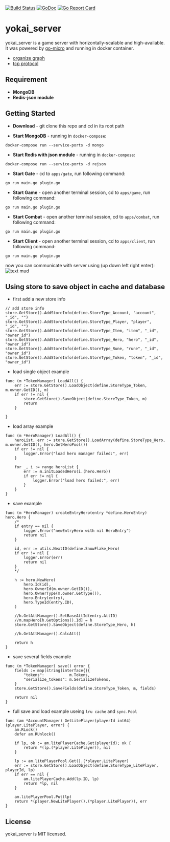 [![Build Status](https://travis-ci.com/yokaiio/yokai_server.svg?branch=master)](https://travis-ci.com/yokaiio/yokai_server)
[![GoDoc](https://godoc.org/github.com/yokaiio/yokai_server?status.svg)](https://godoc.org/github.com/yokaiio/yokai_server)
[![Go Report Card](https://goreportcard.com/badge/github.com/yokaiio/yokai_server)](https://goreportcard.com/report/github.com/yokaiio/yokai_server)

# yokai_server
yokai_server is a game server with horizontally-scalable and high-available. It was powered by [go-micro](https://github.com/micro/go-micro) and running in docker container.

- [organize graph](docs/organize_graph.md)
- [tcp protocol](docs/tcp_protocol.md)

## Requirement
- **MongoDB**
- **Redis-json module**

## Getting Started
- **Download** - git clone this repo and cd in its root path

- **Start MongoDB** - running in `docker-compose`:
```
docker-compose run --service-ports -d mongo
```

- **Start Redis with json module** - running in `docker-compose`:
```
docker-compose run --service-ports -d rejson
```

- **Start Gate** - cd to `apps/gate`, run following command:
```
go run main.go plugin.go
```

- **Start Game** - open another terminal session, cd to `apps/game`, run following command:
```
go run main.go plugin.go
```

- **Start Combat** - open another terminal session, cd to `apps/combat`, run following command:
```
go run main.go plugin.go
```

- **Start Client** - open another terminal session, cd to `apps/client`, run following command:
```
go run main.go plugin.go
```
now you can communicate with server using (up down left right enter):
![text mud](https://raw.githubusercontent.com/yokaiio/yokai_server/master/docs/text_mud.jpg)

## Using store to save object in cache and database
- first add a new store info
```golang
// add store info
store.GetStore().AddStoreInfo(define.StoreType_Account, "account", "_id", "")
store.GetStore().AddStoreInfo(define.StoreType_Player, "player", "_id", "")
store.GetStore().AddStoreInfo(define.StoreType_Item, "item", "_id", "owner_id")
store.GetStore().AddStoreInfo(define.StoreType_Hero, "hero", "_id", "owner_id")
store.GetStore().AddStoreInfo(define.StoreType_Rune, "rune", "_id", "owner_id")
store.GetStore().AddStoreInfo(define.StoreType_Token, "token", "_id", "owner_id")
```

- load single object example

```golang
func (m *TokenManager) LoadAll() {
	err := store.GetStore().LoadObject(define.StoreType_Token, m.owner.GetID(), m)
	if err != nil {
		store.GetStore().SaveObject(define.StoreType_Token, m)
		return
	}

}
```

- load array example

```golang
func (m *HeroManager) LoadAll() {
	heroList, err := store.GetStore().LoadArray(define.StoreType_Hero, m.owner.GetID(), hero.GetHeroPool())
	if err != nil {
		logger.Error("load hero manager failed:", err)
	}

	for _, i := range heroList {
		err := m.initLoadedHero(i.(hero.Hero))
		if err != nil {
			logger.Error("load hero failed:", err)
		}
	}
}
```

- save example

```golang
func (m *HeroManager) createEntryHero(entry *define.HeroEntry) hero.Hero {
    /*
	if entry == nil {
		logger.Error("newEntryHero with nil HeroEntry")
		return nil
	}

	id, err := utils.NextID(define.SnowFlake_Hero)
	if err != nil {
		logger.Error(err)
		return nil
	}
    */

	h := hero.NewHero(
		hero.Id(id),
		hero.OwnerId(m.owner.GetID()),
		hero.OwnerType(m.owner.GetType()),
		hero.Entry(entry),
		hero.TypeId(entry.ID),
	)

	//h.GetAttManager().SetBaseAttId(entry.AttID)
	//m.mapHero[h.GetOptions().Id] = h
	store.GetStore().SaveObject(define.StoreType_Hero, h)

	//h.GetAttManager().CalcAtt()

	return h
}
```

- save several fields example

```golang
func (m *TokenManager) save() error {
	fields := map[string]interface{}{
		"tokens":           m.Tokens,
		"serialize_tokens": m.SerializeTokens,
	}
	store.GetStore().SaveFields(define.StoreType_Token, m, fields)

	return nil
}
```

- full save and load example useing `lru cache` and `sync.Pool`

```golang
func (am *AccountManager) GetLitePlayer(playerId int64) (player.LitePlayer, error) {
	am.RLock()
	defer am.RUnlock()

	if lp, ok := am.litePlayerCache.Get(playerId); ok {
		return *(lp.(*player.LitePlayer)), nil
	}

	lp := am.litePlayerPool.Get().(*player.LitePlayer)
	err := store.GetStore().LoadObject(define.StoreType_LitePlayer, playerId, lp)
	if err == nil {
		am.litePlayerCache.Add(lp.ID, lp)
		return *lp, nil
	}

	am.litePlayerPool.Put(lp)
	return *(player.NewLitePlayer().(*player.LitePlayer)), err
}
```

## License
yokai_server is MIT licensed.

